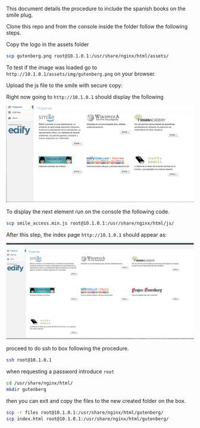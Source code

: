 This document details the procedure to include the spanish books on the
smile plug.

Clone this repo and from the console inside the folder follow the
following steps.

Copy the logo in the assets folder

```bash
scp gutenberg.png root@10.1.0.1:/usr/share/nginx/html/assets/
```
To test if the image was loaded go to
`http://10.1.0.1/assets/img/gutenberg.png` on your browser.

Upload the js file to the smile with secure copy:

Right now going to `http://10.1.0.1` should display the following

![picture of default smile installation](/imgs/pic1.png)

To display the next element run on the console the following code.

```bash
scp smile_access.min.js root@10.1.0.1:/usr/share/nginx/html/js/
```
After this step, the index page `http://10.1.0.1` should appear as:

![picture of smile installation including project gutenberg](/imgs/pic2.png)

proceed to do ssh to box following the procedure.
```bash
ssh root@10.1.0.1
```
when requesting a password introduce `root`

```bash
cd /usr/share/nginx/html/
mkdir gutenberg
```

then you can exit and copy the files to the new created folder on the
box.

```bash
scp -r files root@10.1.0.1:/usr/share/nginx/html/gutenberg/
scp index.html root@10.1.0.1:/usr/share/nginx/html/gutenberg/
```
